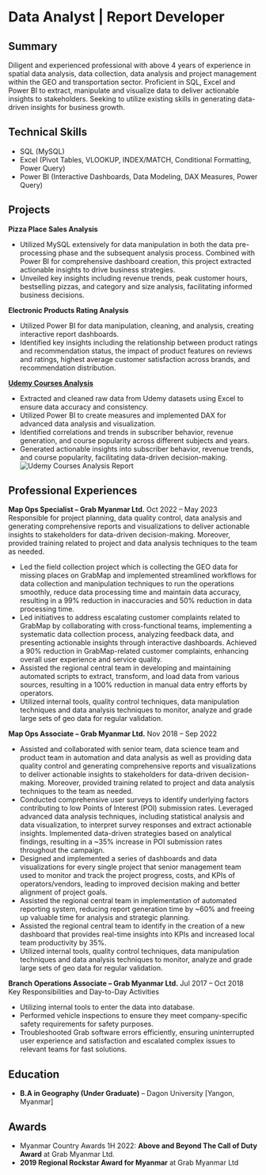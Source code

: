 # Data Analyst | Report Developer



## Summary
Diligent and experienced professional with above 4 years of experience in spatial data analysis, data collection, data analysis and project management within the GEO and transportation sector. Proficient in SQL, Excel and Power BI to extract, manipulate and visualize data to deliver actionable insights to stakeholders. Seeking to utilize existing skills in generating data-driven insights for business growth.



## Technical Skills
* SQL (MySQL)
* Excel (Pivot Tables, VLOOKUP, INDEX/MATCH, Conditional Formatting, Power Query)
* Power BI (Interactive Dashboards, Data Modeling, DAX Measures, Power Query)



## Projects
**Pizza Place Sales Analysis**
* Utilized MySQL extensively for data manipulation in both the data pre-processing phase and the subsequent analysis process. Combined with Power BI for comprehensive dashboard creation, this project extracted actionable insights to drive business strategies.
* Unveiled key insights including revenue trends, peak customer hours, bestselling pizzas, and category and size analysis, facilitating informed business decisions.

**Electronic Products Rating Analysis**
* Utilized Power BI for data manipulation, cleaning, and analysis, creating interactive report dashboards.
* Identified key insights including the relationship between product ratings and recommendation status, the impact of product features on reviews and ratings, highest average customer satisfaction across brands, and recommendation distribution.

**[Udemy Courses Analysis](https://github.com/Zay-Yar-Htay/Udemy-Courses-Analysis)**
*	Extracted and cleaned raw data from Udemy datasets using Excel to ensure data accuracy and consistency.
*	Utilized Power BI to create measures and implemented DAX for advanced data analysis and visualization.
*	Identified correlations and trends in subscriber behavior, revenue generation, and course popularity across different subjects and years.
*	Generated actionable insights into subscriber behavior, revenue trends, and course popularity, facilitating data-driven decision-making.
![Udemy Courses Analysis Report](https://github.com/Zay-Yar-Htay/Udemy-Courses-Analysis/assets/157587547/a3ef9619-48d3-45a6-a941-7978075e5b28)



## Professional Experiences
**Map Ops Specialist – Grab Myanmar Ltd.** Oct 2022 – May 2023
Responsible for project planning, data quality control, data analysis and generating comprehensive reports and visualizations to deliver actionable insights to stakeholders for data-driven decision-making. Moreover, provided training related to project and data analysis techniques to the team as needed.
*	Led the field collection project which is collecting the GEO data for missing places on GrabMap and implemented streamlined workflows for data collection and manipulation techniques to run the operations smoothly, reduce data processing time and maintain data accuracy, resulting in a 99% reduction in inaccuracies and 50% reduction in data processing time.
*	Led initiatives to address escalating customer complaints related to GrabMap by collaborating with cross-functional teams, implementing a systematic data collection process, analyzing feedback data, and presenting actionable insights through interactive dashboards. Achieved a 90% reduction in GrabMap-related customer complaints, enhancing overall user experience and service quality.
*	Assisted the regional central team in developing and maintaining automated scripts to extract, transform, and load data from various sources, resulting in a 100% reduction in manual data entry efforts by operators.
* Utilized internal tools, quality control techniques, data manipulation techniques and data analysis techniques to monitor, analyze and grade large sets of geo data for regular validation.

**Map Ops Associate – Grab Myanmar Ltd.** Nov 2018 – Sep 2022
* Assisted and collaborated with senior team, data science team and product team in automation and data analysis as well as providing data quality control and generating comprehensive reports and visualizations to deliver actionable insights to stakeholders for data-driven decision-making. Moreover, provided training related to project and data analysis techniques to the team as needed.
*	Conducted comprehensive user surveys to identify underlying factors contributing to low Points of Interest (POI) submission rates. Leveraged advanced data analysis techniques, including statistical analysis and data visualization, to interpret survey responses and extract actionable insights. Implemented data-driven strategies based on analytical findings, resulting in a ~35% increase in POI submission rates throughout the campaign.
*	Designed and implemented a series of dashboards and data visualizations for every single project that senior management team used to monitor and track the project progress, costs, and KPIs of operators/vendors, leading to improved decision making and better alignment of project goals.
*	Assisted the regional central team in implementation of automated reporting system, reducing report generation time by ~60% and freeing up valuable time for analysis and strategic planning.
*	Assisted the regional central team to identify in the creation of a new dashboard that provides real-time insights into KPIs and increased local team productivity by 35%.
*	Utilized internal tools, quality control techniques, data manipulation techniques and data analysis techniques to monitor, analyze and grade large sets of geo data for regular validation.

**Branch Operations Associate – Grab Myanmar Ltd.** Jul 2017 – Oct 2018
Key Responsibilities and Day-to-Day Activities
*	Utilizing internal tools to enter the data into database.
*	Performed vehicle inspections to ensure they meet company-specific safety requirements for safety purposes.
*	Troubleshooted Grab software errors efficiently, ensuring uninterrupted user experience and satisfaction and escalated complex issues to relevant teams for fast solutions.



## Education
* **B.A in Geography (Under Graduate)** – Dagon University [Yangon, Myanmar]



## Awards
*	Myanmar Country Awards 1H 2022: **Above and Beyond The Call of Duty Award** at Grab Myanmar Ltd.
*	**2019 Regional Rockstar Award for Myanmar** at Grab Myanmar Ltd
